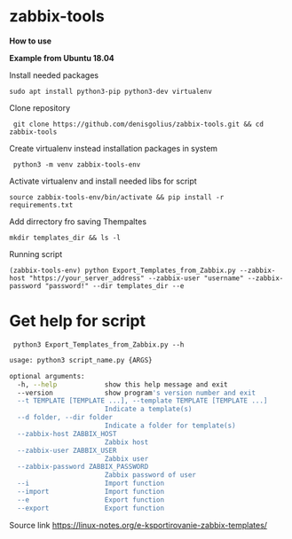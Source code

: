 # zabbix-tools

**How to use**

**Example from Ubuntu 18.04**

Install needed packages

`sudo apt install python3-pip python3-dev virtualenv `


Clone repository

` git clone https://github.com/denisgolius/zabbix-tools.git && cd zabbix-tools`


Create virtualenv instead installation packages in system 

` python3 -m venv zabbix-tools-env`


Activate virtualenv and install needed libs for script

`source zabbix-tools-env/bin/activate && pip install -r requirements.txt`


Add dirrectory fro saving Thempaltes

`mkdir templates_dir && ls -l `


Running script

`(zabbix-tools-env) python Export_Templates_from_Zabbix.py --zabbix-host "https://your_server_address" --zabbix-user "username" --zabbix-password "password!" --dir templates_dir --e`



# Get help for script
` python3 Export_Templates_from_Zabbix.py --h`

```bash
usage: python3 script_name.py {ARGS}

optional arguments:
  -h, --help            show this help message and exit
  --version             show program's version number and exit
  --t TEMPLATE [TEMPLATE ...], --template TEMPLATE [TEMPLATE ...]
                        Indicate a template(s)
  --d folder, --dir folder
                        Indicate a folder for template(s)
  --zabbix-host ZABBIX_HOST
                        Zabbix host
  --zabbix-user ZABBIX_USER
                        Zabbix user
  --zabbix-password ZABBIX_PASSWORD
                        Zabbix password of user
  --i                   Import function
  --import              Import function
  --e                   Export function
  --export              Export function
```
Source link https://linux-notes.org/e-ksportirovanie-zabbix-templates/
